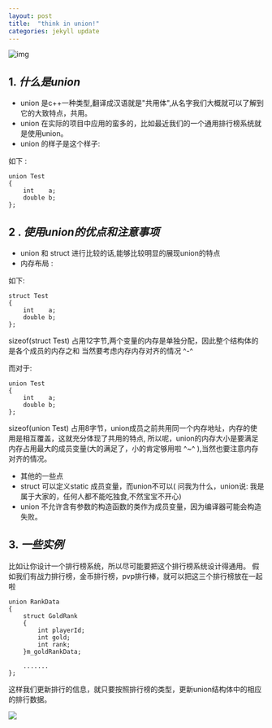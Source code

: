 ```yaml
---
layout: post  
title:  "think in union!"  
categories: jekyll update  
---
```


![img](http://i.imgur.com/NCzcRVg.jpg)        




## 1.  *什么是union*  

* union 是c++一种类型,翻译成汉语就是"共用体",从名字我们大概就可以了解到它的大致特点，共用。
* union 在实际的项目中应用的蛮多的，比如最近我们的一个通用排行榜系统就是使用union。
* union 的样子是这个样子:      




如下 :    

    union Test   
    {    
        int    a;               
        double b;          
    };   

	
	
## 2 . *使用union的优点和注意事项*

* union 和 struct 进行比较的话,能够比较明显的展现union的特点
* 内存布局 :    

如下:   

    struct Test     
    {    
        int    a;       
        double b;       
    };   

sizeof(struct Test) 占用12字节,两个变量的内存是单独分配，因此整个结构体的是各个成员的内存之和
当然要考虑内存内存对齐的情况  ^-^

而对于:   

    union Test     
    {    
        int    a;       
        double b;       
    };   

sizeof(union Test) 占用8字节，union成员之前共用同一个内存地址，内存的使用是相互覆盖，这就充分体现了共用的特点,
所以呢，union的内存大小是要满足内存占用最大的成员变量(大的满足了，小的肯定够用啦 ^~^ ),当然也要注意内存对齐的情况。

* 其他的一些点    
*  struct 可以定义static 成员变量，而union不可以( 问我为什么，union说: 我是属于大家的，任何人都不能吃独食,不然宝宝不开心)    
*  union 不允许含有参数的构造函数的类作为成员变量，因为编译器可能会构造失败。
  
  
  
##  3.  *一些实例*


比如让你设计一个排行榜系统，所以尽可能要把这个排行榜系统设计得通用。
假如我们有战力排行榜，金币排行榜，pvp排行棒，就可以把这三个排行榜放在一起啦 

    union RankData
    {   
        struct GoldRank   
        {    
            int playerId;   
            int gold;   
            int rank;  
        }m_goldRankData;  

        .......  
    };   

这样我们更新排行的信息，就只要按照排行榜的类型，更新union结构体中的相应的排行数据。


![](http://i.imgur.com/apYKYsZ.png)
